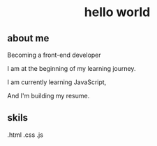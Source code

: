 <h1 align='center'>
  hello world
</h1>

## about me 
<p>Becoming a front-end developer </p>

 <p>I am at the beginning of my learning journey.</p>

<p>I am currently learning JavaScript,</p>

<p>And I'm building my resume.</p>

## skils 
  .html
  .css
  .js
